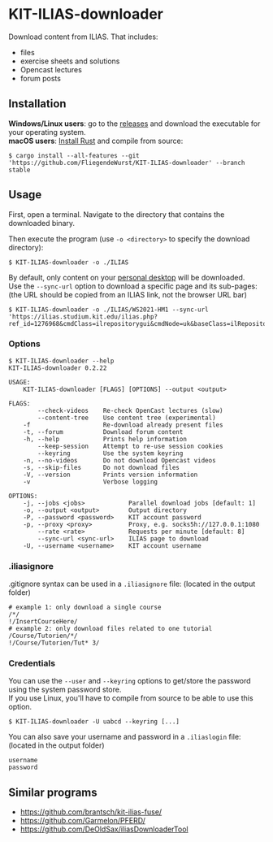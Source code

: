 # KIT-ILIAS-downloader

Download content from ILIAS. That includes:

* files
* exercise sheets and solutions
* Opencast lectures
* forum posts

## Installation

**Windows/Linux users**: go to the [releases](../../releases) and download the executable for your operating system.   
**macOS users**: [Install Rust](https://www.rust-lang.org/tools/install) and compile from source:
```
$ cargo install --all-features --git 'https://github.com/FliegendeWurst/KIT-ILIAS-downloader' --branch stable
```

## Usage

First, open a terminal. Navigate to the directory that contains the downloaded binary.

Then execute the program (use `-o <directory>` to specify the download directory):

```
$ KIT-ILIAS-downloader -o ./ILIAS
```

By default, only content on your [personal desktop](https://ilias.studium.kit.edu/ilias.php?baseClass=ilPersonalDesktopGUI&cmd=jumpToSelectedItems) will be downloaded.  
Use the `--sync-url` option to download a specific page and its sub-pages: (the URL should be copied from an ILIAS link, not the browser URL bar)

```
$ KIT-ILIAS-downloader -o ./ILIAS/WS2021-HM1 --sync-url 'https://ilias.studium.kit.edu/ilias.php?ref_id=1276968&cmdClass=ilrepositorygui&cmdNode=uk&baseClass=ilRepositoryGUI'
```

### Options

```
$ KIT-ILIAS-downloader --help
KIT-ILIAS-downloader 0.2.22

USAGE:
    KIT-ILIAS-downloader [FLAGS] [OPTIONS] --output <output>

FLAGS:
        --check-videos    Re-check OpenCast lectures (slow)
        --content-tree    Use content tree (experimental)
    -f                    Re-download already present files
    -t, --forum           Download forum content
    -h, --help            Prints help information
        --keep-session    Attempt to re-use session cookies
        --keyring         Use the system keyring
    -n, --no-videos       Do not download Opencast videos
    -s, --skip-files      Do not download files
    -V, --version         Prints version information
    -v                    Verbose logging

OPTIONS:
    -j, --jobs <jobs>            Parallel download jobs [default: 1]
    -o, --output <output>        Output directory
    -P, --password <password>    KIT account password
    -p, --proxy <proxy>          Proxy, e.g. socks5h://127.0.0.1:1080
        --rate <rate>            Requests per minute [default: 8]
        --sync-url <sync-url>    ILIAS page to download
    -U, --username <username>    KIT account username
```

### .iliasignore

.gitignore syntax can be used in a `.iliasignore` file: (located in the output folder)
```ignore
# example 1: only download a single course
/*/
!/InsertCourseHere/
# example 2: only download files related to one tutorial
/Course/Tutorien/*/
!/Course/Tutorien/Tut* 3/
```

### Credentials

You can use the `--user` and `--keyring` options to get/store the password using the system password store.  
If you use Linux, you'll have to compile from source to be able to use this option.
```
$ KIT-ILIAS-downloader -U uabcd --keyring [...]
```

You can also save your username and password in a `.iliaslogin` file: (located in the output folder)
```
username
password
```

## Similar programs

- https://github.com/brantsch/kit-ilias-fuse/
- https://github.com/Garmelon/PFERD/
- https://github.com/DeOldSax/iliasDownloaderTool
